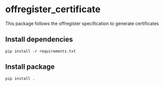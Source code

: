 offregister_certificate
===============
This package follows the offregister specification to generate certificates

## Install dependencies

    pip install -r requirements.txt

## Install package

    pip install .
